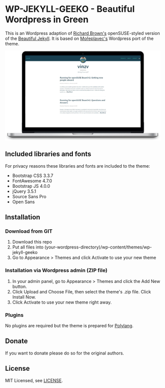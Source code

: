 # WP-JEKYLL-GEEKO - Beautiful Wordpress in Green

This is an Wordpress adaption of [Richard Brown's](https://github.com/sysrich/rootco.de-web) openSUSE-styled version of the [Beautiful Jekyll](http://deanattali.com/beautiful-jekyll/). It is based on [Mořeplavec's](https://github.com/moreplavec/wp-jekyll/) Wordpress port of the theme.

![](wp-jekyll-theme-preview.jpg)

## Included libraries and fonts
For privacy reasons these libraries and fonts are included to the theme:
* Bootstrap CSS 3.3.7
* FontAwesome 4.7.0
* Bootstrap JS 4.0.0
* jQuery 3.5.1
* Source Sans Pro
* Open Sans

## Installation

### Download from GIT
1. Download this repo
2. Put all files into (your-wordpress-directory)/wp-content/themes/wp-jekyll-geeko
3. Go to Appearance > Themes and click Activate to use your new theme

### Installation via Wordpress admin (ZIP file)
1. In your admin panel, go to Appearance > Themes and click the Add New button.
2. Click Upload and Choose File, then select the theme's .zip file. Click Install Now.
3. Click Activate to use your new theme right away.

### Plugins
No plugins are required but the theme is prepared for [Polylang](https://de.wordpress.org/plugins/polylang/).

## Donate
If you want to donate please do so for the original authors.

## License
MIT Licensed, see [LICENSE](https://github.com/boh717/beautiful-ghost/blob/master/LICENSE).
